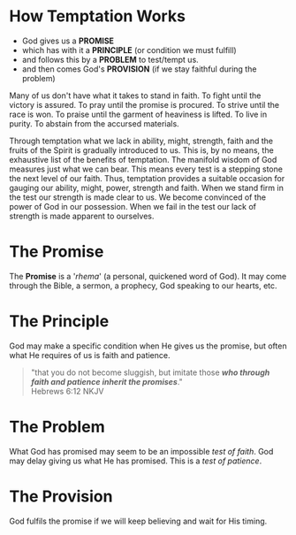 # How Temptation Works

* God gives us a **PROMISE**
* which has with it a **PRINCIPLE** \(or condition we must fulfill\)
* and follows this by a **PROBLEM** to test/tempt us. 
* and then comes God's **PROVISION** \(if we stay faithful during the problem\)

Many of us don't have what it takes to stand in faith. To fight until the victory is assured. To pray until the promise is procured. To strive until the race is won. To praise until the garment of heaviness is lifted. To live in purity. To abstain from the accursed materials.

Through temptation what we lack in ability, might, strength, faith and the fruits of the Spirit is gradually introduced to us. This is, by no means, the exhaustive list of the benefits of temptation. The manifold wisdom of God measures just what we can bear. This means every test is a stepping stone the next level of our faith. Thus, temptation provides a suitable occasion for gauging our ability, might, power, strength and faith. When we stand firm in the test our strength is made clear to us. We become convinced of the power of God in our possession. When we fail in the test our lack of strength is made apparent to ourselves.

# The Promise

The **Promise** is a '_rhema_' \(a personal, quickened word of God\). It may come through the Bible, a sermon, a prophecy, God speaking to our hearts, etc.

# The Principle

God may make a specific condition when He gives us the promise, but often what He requires of us is faith and patience.

> "that you do not become sluggish, but imitate those _**who through faith and patience inherit the promises**_."  
> Hebrews 6:12 NKJV

# The Problem

What God has promised may seem to be an impossible _test of faith_. God may delay giving us what He has promised. This is a _test of patience_.

# The Provision

God fulfils the promise if we will keep believing and wait for His timing.

